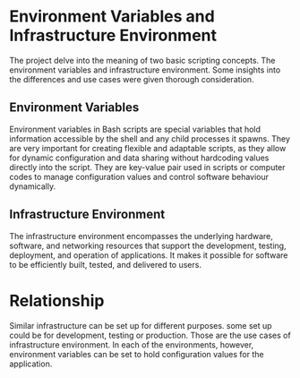 # Environment Variables and Infrastructure Environment

The project delve into the meaning of two basic scripting concepts. The environment variables and infrastructure environment. Some insights into the differences and use cases were given thorough consideration.

## Environment Variables

Environment variables in Bash scripts are special variables that hold information accessible by the shell and any child processes it spawns. They are very important for creating flexible and adaptable scripts, as they allow for dynamic configuration and data sharing without hardcoding values directly into the script. They are key-value pair used in scripts or computer codes to manage configuration values and control software behaviour dynamically.

## Infrastructure Environment

The infrastructure environment encompasses the underlying hardware, software, and networking resources that support the development, testing, deployment, and operation of applications. It makes it possible for software to be efficiently built, tested, and delivered to users.

# Relationship 

Similar infrastructure can be set up for different purposes. some set up could be for development, testing or production. Those are the use cases of infrastructure environment. In each of the environments, however, environment variables can be set to hold configuration values for the application. 
